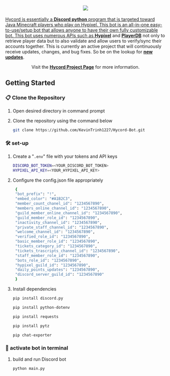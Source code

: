 <h1 align="center">
  <a href="https://www.hycord.netlify.app" target="_blank"><img src="https://user-images.githubusercontent.com/48145892/218457340-39c08f69-e027-4529-b907-b2414435af77.png">
</h1>

<p>
  Hycord is essentially a <strong>Discord python</strong> program that is targeted toward Java Minecraft players who play on Hypixel. This bot is an all-in-one easy-to-use/setup bot that allows anyone to have their own fully customizable bot. This bot uses numerous APIs such as <strong><a href="https://api.hypixel.net/" target="_blank">Hypixel</a></strong> and <strong><a href="https://playerdb.co/" target="_blank">PlayerDB</a></strong> not only to retrieve player data but to also validate and allow users to verify/sync their accounts together. This is currently an active project that will continuously receive updates, changes, and bug fixes. So be on the lookup for <strong><a href="https://github.com/KevinTrinh1227/Hycord-Bot/commits/main" target="_blank">new updates</a></strong>.
</p>
<p align="center">
  Visit the <a href="https://hycord.netlify.app" target="_blank"><strong>Hycord Project Page</strong></a> for more information.
</p>

## Getting Started

### 📋 Clone the Repository
1) Open desired directory in command prompt
2) Clone the repository using the command below

    ```sh
    git clone https://github.com/KevinTrinh1227/Hycord-Bot.git
    ```

### 🛠 set-up
1. Create a "`.env`" file with your tokens and API keys

   ```sh
   DISCORD_BOT_TOKEN=<YOUR_DISCORD_BOT_TOKEN>
   HYPIXEL_API_KEY=<YOUR_HYPIXEL_API_KEY>
   ```

2. Configure the config.json file appropriately

   ```sh
    {
    "bot_prefix": "!",
    "embed_color": "#A1B2C3",
    "member_count_chanel_id": "1234567890",
    "members_online_channel_id": "1234567890",
    "guild_member_online_channel_id": "1234567890",
    "guild_member_role_id": "1234567890",
    "inactivity_channel_id": "1234567890",
    "private_staff_channel_id": "1234567890",
    "welcome_channel_id": "1234567890",
    "verified_role_id": "1234567890",
    "basic_member_role_id": "1234567890",
    "tickets_category_id": "1234567890",
    "tickets_trascripts_channel_id": "1234567890",
    "staff_member_role_id": "1234567890",
    "bots_role_id": "1234567890",
    "hypixel_guild_id": "1234567890",
    "daily_points_updates": "1234567890",
    "discord_server_guild_id": "1234567890"
    }
   ```

3. Install dependencies

   ```sh
   pip install discord.py
   ```
   ```sh
   pip install python-dotenv
   ```
   ```sh
   pip install requests
   ```
   ```sh
   pip install pytz
   ```
   ```sh
   pip chat-exporter
   ```
### 🚀 activate bot in terminal

1. build and run Discord bot

   ```sh
   python main.py
   ```

